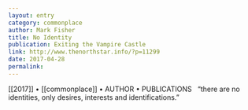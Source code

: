 ```yaml
---
layout: entry
category: commonplace
author: Mark Fisher
title: No Identity
publication: Exiting the Vampire Castle
link: http://www.thenorthstar.info/?p=11299
date: 2017-04-28
permalink: 
---
```


[[2017]] • [[commonplace]] • AUTHOR • PUBLICATIONS 
 
“there are no identities, only desires, interests and identifications.”

